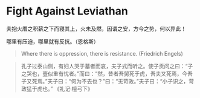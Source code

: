 # Fight Against Leviathan



夫抱火厝之积薪之下而寝其上，火未及燃，因谓之安，方今之势，何以异此！



哪里有压迫，哪里就有反抗。（恩格斯）

> Where there is oppression, there is resistance. (Friedrich Engels)



> 孔子过泰山侧，有妇人哭于墓者而哀，夫子式而听之。使子贡问之曰：“子之哭也，壹似重有忧者。”而曰：“然，昔者吾舅死于虎，吾夫又死焉，今吾子又死焉。”夫子曰：“何为不去也？”曰：“无苛政。”夫子曰：“小子识之，苛政猛于虎也。” 《礼记·檀弓下》